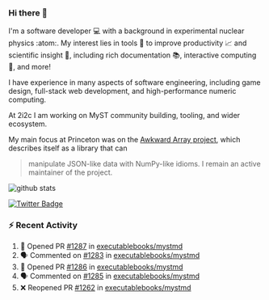 ### Hi there 👋 

I'm a software developer 💻 with a background in experimental nuclear physics :atom:. My interest lies in tools :wrench: to improve productivity :chart_with_upwards_trend: and scientific insight :telescope:, including rich documentation 📚, interactive computing 🧮, and more! 

I have experience in many aspects of software engineering, including game design, full-stack web development, and high-performance numeric computing. 

At 2i2c I am working on MyST community building, tooling, and wider ecosystem. 

My main focus at Princeton was on the [Awkward Array project](awkward-array.org/), which describes itself as a library that can 
> manipulate JSON-like data with NumPy-like idioms. I remain an active maintainer of the project. 

![github stats](https://github-readme-stats.vercel.app/api?username=agoose77&show_icons=true&hide_rank=true&hide_title=true&bg_color=30,e76445,904e95&text_color=efe3ec&icon_color=efe3ec)
<!--
**agoose77/agoose77** is a ✨ _special_ ✨ repository because its `README.md` (this file) appears on your GitHub profile.

Here are some ideas to get you started:

- 🔭 I’m currently working on ...
- 🌱 I’m currently learning ...
- 👯 I’m looking to collaborate on ...
- 🤔 I’m looking for help with ...
- 💬 Ask me about ...
- 📫 How to reach me: ...
- 😄 Pronouns: ...
- ⚡ Fun fact: ...
-->

[![Twitter Badge](https://img.shields.io/twitter/follow/agoose77?style=flat-square&logo=Twitter&logoColor=white&color=cornflowerblue)](https://twitter.com/agoose77)

### :zap: Recent Activity

<!--START_SECTION:activity-->
1. 💪 Opened PR [#1287](https://github.com/executablebooks/mystmd/pull/1287) in [executablebooks/mystmd](https://github.com/executablebooks/mystmd)
2. 🗣 Commented on [#1283](https://github.com/executablebooks/mystmd/issues/1283#issuecomment-2160912735) in [executablebooks/mystmd](https://github.com/executablebooks/mystmd)
3. 💪 Opened PR [#1286](https://github.com/executablebooks/mystmd/pull/1286) in [executablebooks/mystmd](https://github.com/executablebooks/mystmd)
4. 🗣 Commented on [#1285](https://github.com/executablebooks/mystmd/pull/1285#issuecomment-2160209342) in [executablebooks/mystmd](https://github.com/executablebooks/mystmd)
5. ❌ Reopened PR [#1262](https://github.com/executablebooks/mystmd/pull/1262) in [executablebooks/mystmd](https://github.com/executablebooks/mystmd)
<!--END_SECTION:activity-->
